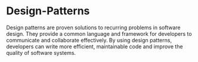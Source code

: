 # Design-Patterns
Design patterns are proven solutions to recurring problems in software design. They provide a common language and framework for developers to communicate and collaborate effectively. By using design patterns, developers can write more efficient, maintainable code and improve the quality of software systems.
